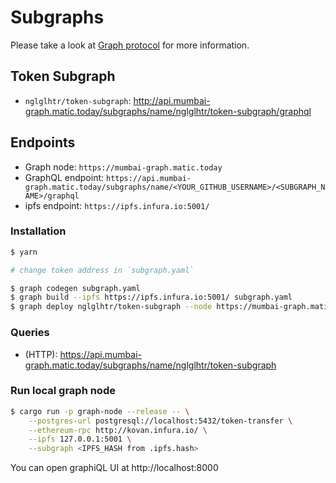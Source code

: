 # Subgraphs

Please take a look at [Graph protocol](https://github.com/graphprotocol/graph-node) for more information.

## Token Subgraph
- `nglglhtr/token-subgraph`: http://api.mumbai-graph.matic.today/subgraphs/name/nglglhtr/token-subgraph/graphql

## Endpoints
- Graph node: `https://mumbai-graph.matic.today`
- GraphQL endpoint: `https://api.mumbai-graph.matic.today/subgraphs/name/<YOUR_GITHUB_USERNAME>/<SUBGRAPH_NAME>/graphql`
- ipfs endpoint: `https://ipfs.infura.io:5001/`

### Installation

```bash
$ yarn

# change token address in `subgraph.yaml`

$ graph codegen subgraph.yaml 
$ graph build --ipfs https://ipfs.infura.io:5001/ subgraph.yaml
$ graph deploy nglglhtr/token-subgraph --node https://mumbai-graph.matic.today/ --ipfs https://ipfs.infura.io:5001/
```

### Queries
- (HTTP): https://api.mumbai-graph.matic.today/subgraphs/name/nglglhtr/token-subgraph

### Run local graph node

```bash
$ cargo run -p graph-node --release -- \
    --postgres-url postgresql://localhost:5432/token-transfer \
    --ethereum-rpc http://kovan.infura.io/ \
    --ipfs 127.0.0.1:5001 \
    --subgraph <IPFS_HASH from .ipfs.hash>
```

You can open graphiQL UI at http://localhost:8000

